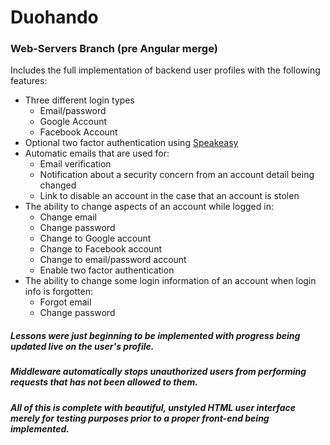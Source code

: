 # Duohando
### Web-Servers Branch (pre Angular merge)
Includes the full implementation of backend user profiles with the following features:
* Three different login types
  * Email/password
  * Google Account
  * Facebook Account
* Optional two factor authentication using [Speakeasy](https://www.npmjs.com/package/speakeasy)
* Automatic emails that are used for:
  * Email verification
  * Notification about a security concern from an account detail being changed
  * Link to disable an account in the case that an account is stolen
* The ability to change aspects of an account while logged in:
  * Change email
  * Change password
  * Change to Google account
  * Change to Facebook account
  * Change to email/password account
  * Enable two factor authentication
* The ability to change some login information of an account when login info is forgotten:
  * Forgot email
  * Change password

##### Lessons were just beginning to be implemented with progress being updated live on the user's profile.
##### Middleware automatically stops unauthorized users from performing requests that has not been allowed to them.
##### All of this is complete with beautiful, unstyled HTML user interface merely for testing purposes prior to a proper front-end being implemented.
